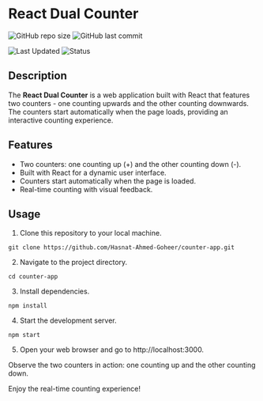 # React Dual Counter
![GitHub repo size](https://img.shields.io/github/repo-size/Hasnat-Ahmed-Goheer/counter-app)
![GitHub last commit](https://img.shields.io/github/last-commit/Hasnat-Ahmed-Goheer/counter-app?color=blue)


![Last Updated](https://img.shields.io/github/last-commit/Hasnat-Ahmed-Goheer/counter-app?label=Last%20Updated&color=yellow)
![Status](https://img.shields.io/badge/Status-Completed-brightgreen)

## Description

The **React Dual Counter** is a web application built with React that features two counters - one counting upwards and the other counting downwards. The counters start automatically when the page loads, providing an interactive counting experience.

## Features

- Two counters: one counting up (+) and the other counting down (-).
- Built with React for a dynamic user interface.
- Counters start automatically when the page is loaded.
- Real-time counting with visual feedback.

## Usage

1. Clone this repository to your local machine.
 ```
git clone https://github.com/Hasnat-Ahmed-Goheer/counter-app.git
```

2. Navigate to the project directory.
```
cd counter-app
```

3. Install dependencies.
```
npm install
```

4. Start the development server.
```
npm start
```
5. Open your web browser and go to http://localhost:3000.

Observe the two counters in action: one counting up and the other counting down.

Enjoy the real-time counting experience!
